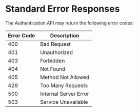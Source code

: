# Standard Error Responses

The Authentication API may return the following error codes:

Error Code | Description
---------- | -------
400 | Bad Request
401 | Unauthorized
403 | Forbidden
404 | Not Found
405 | Method Not Allowed
429 | Too Many Requests
500 | Internal Server Error
503 | Service Unavailable
